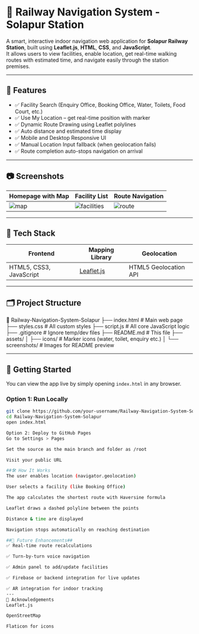 # 🚉 Railway Navigation System - Solapur Station

A smart, interactive indoor navigation web application for **Solapur Railway Station**, built using **Leaflet.js**, **HTML**, **CSS**, and **JavaScript**.  
It allows users to view facilities, enable location, get real-time walking routes with estimated time, and navigate easily through the station premises.

---

## 📌 Features

- ✅ Facility Search (Enquiry Office, Booking Office, Water, Toilets, Food Court, etc.)
- ✅ Use My Location – get real-time position with marker
- ✅ Dynamic Route Drawing using Leaflet polylines
- ✅ Auto distance and estimated time display
- ✅ Mobile and Desktop Responsive UI
- ✅ Manual Location Input fallback (when geolocation fails)
- ✅ Route completion auto-stops navigation on arrival

---

## 📷 Screenshots

| Homepage with Map | Facility List | Route Navigation |
|------------------|----------------|------------------|
| ![map](assets/screenshots/home.png) | ![facilities](assets/screenshots/facilities.png) | ![route](assets/screenshots/route.png) |

---

## 🧠 Tech Stack

| Frontend | Mapping Library | Geolocation |
|----------|-----------------|-------------|
| HTML5, CSS3, JavaScript | [Leaflet.js](https://leafletjs.com) | HTML5 Geolocation API |

---

## 🗂️ Project Structure
📁 Railway-Navigation-System-Solapur
├── index.html # Main web page
├── styles.css # All custom styles
├── script.js # All core JavaScript logic
├── .gitignore # Ignore temp/dev files
├── README.md # This file
├── assets/
│ ├── icons/ # Marker icons (water, toilet, enquiry etc.)
│ └── screenshots/ # Images for README preview

---

## 🚀 Getting Started

You can view the app live by simply opening `index.html` in any browser.

### Option 1: Run Locally

```bash
git clone https://github.com/your-username/Railway-Navigation-System-Solapur.git
cd Railway-Navigation-System-Solapur
open index.html

Option 2: Deploy to GitHub Pages
Go to Settings > Pages

Set the source as the main branch and folder as /root

Visit your public URL

##🛠 How It Works
The user enables location (navigator.geolocation)

User selects a facility (like Booking Office)

The app calculates the shortest route with Haversine formula

Leaflet draws a dashed polyline between the points

Distance & time are displayed

Navigation stops automatically on reaching destination

##🧪 Future Enhancements##
✅ Real-time route recalculations

✅ Turn-by-turn voice navigation

✅ Admin panel to add/update facilities

✅ Firebase or backend integration for live updates

✅ AR integration for indoor tracking
---
🙏 Acknowledgements
Leaflet.js

OpenStreetMap

Flaticon for icons

